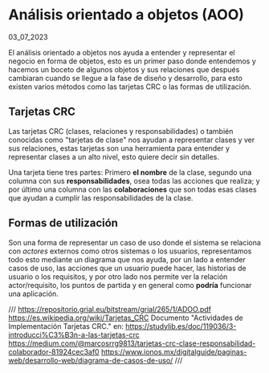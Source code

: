 # Análisis orientado a objetos (AOO)
03_07_2023

El análisis orientado a objetos nos ayuda a entender y representar el negocio en forma de objetos, esto es un primer paso donde entendemos y hacemos un boceto de algunos objetos y sus relaciones que después cambiaran cuando se llegue a la fase de diseño y desarrollo, para esto existen varios métodos como las tarjetas CRC o las formas de utilización.

## Tarjetas CRC

Las tarjetas CRC (clases, relaciones y responsabilidades) o también conocidas como "tarjetas de clase" nos ayudan a representar clases y ver sus relaciones, estas tarjetas son una herramienta para entender y representar clases a un alto nivel, esto quiere decir sin detalles.

Una tarjeta tiene tres partes: Primero **el nombre** de la clase, segundo una columna con sus **responsabilidades**, osea todas las acciones que realiza; y por último una columna con las **colaboraciones** que son todas esas clases que ayudan a cumplir las responsabilidades de la clase.

## Formas de utilización

Son una forma de representar un caso de uso donde el sistema se relaciona con *actores* externos como otros sistemas o los usuarios, representamos todo esto mediante un diagrama que nos ayuda, por un lado a entender casos de uso, las acciones que un usuario puede hacer, las historias de usuario o los requisitos, y por otro lado nos permite ver la relación actor/requisito, los puntos de partida y en general como **podría** funcionar una aplicación.

///
https://repositorio.grial.eu/bitstream/grial/265/1/ADOO.pdf
https://es.wikipedia.org/wiki/Tarjetas_CRC
Documento "Actividades de Implementación Tarjetas CRC." en: https://studylib.es/doc/119036/3-introducci%C3%B3n-a-las-tarjetas-crc
https://medium.com/@marcosrrg9813/tarjetas-crc-clase-responsabilidad-colaborador-81924cec3af0
https://www.ionos.mx/digitalguide/paginas-web/desarrollo-web/diagrama-de-casos-de-uso/
///